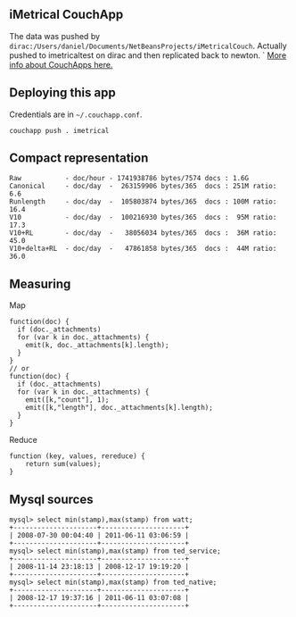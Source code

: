 ## iMetrical CouchApp

The data was pushed by `dirac:/Users/daniel/Documents/NetBeansProjects/iMetricalCouch`.
Actually pushed to imetricaltest on dirac and then replicated back to newton.
`
[More info about CouchApps here.](http://couchapp.org)

## Deploying this app
Credentials are in `~/.couchapp.conf`.

    couchapp push . imetrical

## Compact representation
    Raw           - doc/hour - 1741938786 bytes/7574 docs : 1.6G
    Canonical     - doc/day  -  263159906 bytes/365  docs : 251M ratio:  6.6
    Runlength     - doc/day  -  105803874 bytes/365  docs : 100M ratio: 16.4
    V10           - doc/day  -  100216930 bytes/365  docs :  95M ratio: 17.3
    V10+RL        - doc/day  -   38056034 bytes/365  docs :  36M ratio: 45.0
    V10+delta+RL  - doc/day  -   47861858 bytes/365  docs :  44M ratio: 36.0

## Measuring

Map

    function(doc) {
      if (doc._attachments)
      for (var k in doc._attachments) {
        emit(k, doc._attachments[k].length);
      } 
    }
    // or
    function(doc) {
      if (doc._attachments)
      for (var k in doc._attachments) {
        emit([k,"count"], 1);
        emit([k,"length"], doc._attachments[k].length);
      } 
    }

Reduce    

    function (key, values, rereduce) {
        return sum(values);
    }

## Mysql sources

    mysql> select min(stamp),max(stamp) from watt;
    +---------------------+---------------------+
    | 2008-07-30 00:04:40 | 2011-06-11 03:06:59 |
    +---------------------+---------------------+
    mysql> select min(stamp),max(stamp) from ted_service;
    +---------------------+---------------------+
    | 2008-11-14 23:18:13 | 2008-12-17 19:19:20 |
    +---------------------+---------------------+
    mysql> select min(stamp),max(stamp) from ted_native;
    +---------------------+---------------------+
    | 2008-12-17 19:37:16 | 2011-06-11 03:07:08 |
    +---------------------+---------------------+
